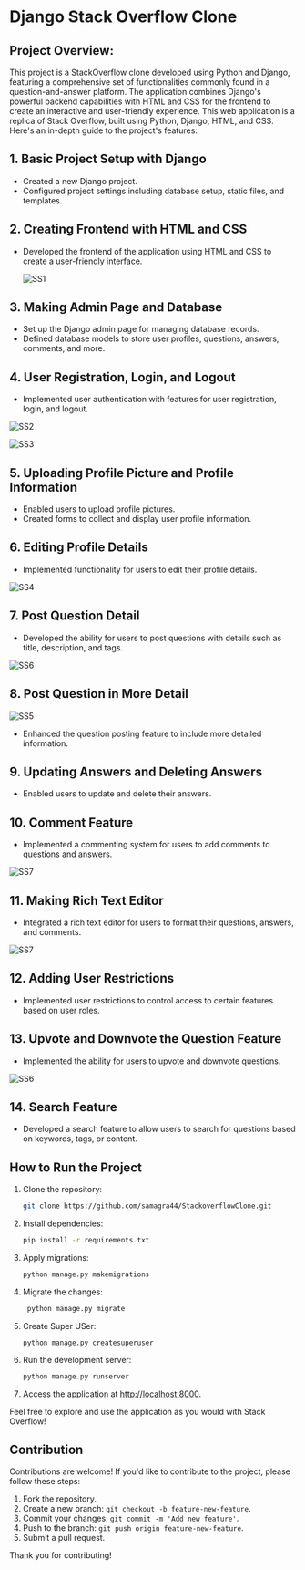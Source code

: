 # Django Stack Overflow Clone   

## Project Overview: 
This project is a StackOverflow clone developed using Python and Django, featuring a comprehensive set of functionalities commonly found in a question-and-answer platform. The application combines Django's powerful backend capabilities with HTML and CSS for the frontend to create an interactive and user-friendly experience.
This web application is a replica of Stack Overflow, built using Python, Django, HTML, and CSS. Here's an in-depth guide to the project's features:

## 1. Basic Project Setup with Django

- Created a new Django project.
- Configured project settings including database setup, static files, and templates.

## 2. Creating Frontend with HTML and CSS

- Developed the frontend of the application using HTML and CSS to create a user-friendly interface.
  
  ![SS1](https://github.com/samagra44/StackoverflowClone/assets/77968722/219ec0be-73f2-47a1-a376-34489f22f98e)

## 3. Making Admin Page and Database

- Set up the Django admin page for managing database records.
- Defined database models to store user profiles, questions, answers, comments, and more.

## 4. User Registration, Login, and Logout

- Implemented user authentication with features for user registration, login, and logout.
  
![SS2](https://github.com/samagra44/StackoverflowClone/assets/77968722/e02618e1-e4e0-413d-aede-e0c5cc9d732c)

![SS3](https://github.com/samagra44/StackoverflowClone/assets/77968722/b5b9a9d5-5b42-4d0d-b8c4-1a914baa5a3f)

## 5. Uploading Profile Picture and Profile Information

- Enabled users to upload profile pictures.
- Created forms to collect and display user profile information.

## 6. Editing Profile Details

- Implemented functionality for users to edit their profile details.
  
![SS4](https://github.com/samagra44/StackoverflowClone/assets/77968722/a5d870b3-5528-4c8e-bfd3-096c22d8a5dc)

## 7. Post Question Detail

- Developed the ability for users to post questions with details such as title, description, and tags.
  
![SS6](https://github.com/samagra44/StackoverflowClone/assets/77968722/4418ecfc-a98c-42a6-affa-b10bcbf97725)

## 8. Post Question in More Detail

![SS5](https://github.com/samagra44/StackoverflowClone/assets/77968722/883dfdfe-eea9-4407-b409-342904b61092)

- Enhanced the question posting feature to include more detailed information.

## 9. Updating Answers and Deleting Answers

- Enabled users to update and delete their answers.

## 10. Comment Feature

- Implemented a commenting system for users to add comments to questions and answers.
  
![SS7](https://github.com/samagra44/StackoverflowClone/assets/77968722/0078380e-5ab0-43ba-af52-0356e4fc835b)

## 11. Making Rich Text Editor

- Integrated a rich text editor for users to format their questions, answers, and comments.
  
![SS7](https://github.com/samagra44/StackoverflowClone/assets/77968722/a2a82872-3c99-4d64-b8ef-5ea66bb39a2a)

## 12. Adding User Restrictions

- Implemented user restrictions to control access to certain features based on user roles.

## 13. Upvote and Downvote the Question Feature

- Implemented the ability for users to upvote and downvote questions.
  
![SS6](https://github.com/samagra44/StackoverflowClone/assets/77968722/e77038c2-d88b-4c1b-9e47-46bc5500197b)

## 14. Search Feature

- Developed a search feature to allow users to search for questions based on keywords, tags, or content.

## How to Run the Project

1. Clone the repository:

    ```bash
    git clone https://github.com/samagra44/StackoverflowClone.git
    ```

2. Install dependencies:

    ```bash
    pip install -r requirements.txt
    ```

3. Apply migrations:

    ```bash
    python manage.py makemigrations
    ```
4. Migrate the changes:
   
   ```bash
    python manage.py migrate
    ```
5. Create Super USer:
   ```
   python manage.py createsuperuser
   ```

6. Run the development server:

    ```bash
    python manage.py runserver
    ```

7. Access the application at [http://localhost:8000](http://localhost:8000).

Feel free to explore and use the application as you would with Stack Overflow!

## Contribution

Contributions are welcome! If you'd like to contribute to the project, please follow these steps:

1. Fork the repository.
2. Create a new branch: `git checkout -b feature-new-feature`.
3. Commit your changes: `git commit -m 'Add new feature'`.
4. Push to the branch: `git push origin feature-new-feature`.
5. Submit a pull request.

Thank you for contributing!
